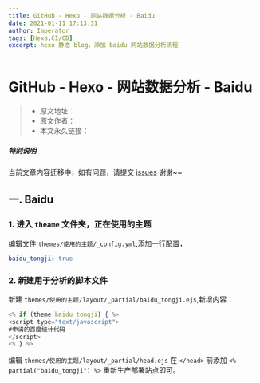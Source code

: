 ```yaml
---
title: GitHub - Hexo - 网站数据分析 - Baidu
date: 2021-01-11 17:13:31
author: Imperator
tags: [Hexo,CI/CD]
excerpt: hexo 静态 blog，添加 baidu 网站数据分析流程
---
```


# GitHub - Hexo - 网站数据分析 - Baidu

> * 原文地址：[]()
> * 原文作者：[]()
> * 本文永久链接：[]()

##### **特别说明**

当前文章内容迁移中，如有问题，请提交 [issues](https://github.com/Starrier/starrier.github.io/issues) 谢谢~~

## 一. Baidu

### 1. 进入 `theame` 文件夹，正在使用的主题

编辑文件 `themes/使用的主题/_config.yml`,添加一行配置，

```yml
baidu_tongji: true
```

### 2. 新建用于分析的脚本文件

新建 `themes/使用的主题/layout/_partial/baidu_tongji.ejs`,新增内容：

```js
<% if (theme.baidu_tongji) { %>
<script type="text/javascript">
#申请的百度统计代码
</script>
<% } %>
```

编辑 `themes/使用的主题/layout/_partial/head.ejs` 在 `</head>` 前添加 `<%- partial("baidu_tongji") %>` 重新生产部署站点即可。
